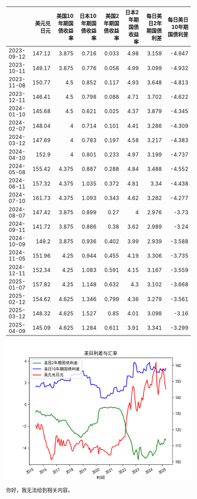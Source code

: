 |            |   美元兑日元 |   美国10年期国债收益率 |   日本10年期国债收益率 |   美国2年期国债收益率 |   日本2年期国债收益率 |   每日美日2年期国债利差 |   每日美日10年期国债利差 |
|:-----------|-------------:|-----------------------:|-----------------------:|----------------------:|----------------------:|------------------------:|-------------------------:|
| 2023-09-12 |       147.12 |                  3.875 |                  0.716 |                 0.033 |                  4.98 |                   3.159 |                   -4.947 |
| 2023-10-11 |       149.17 |                  3.875 |                  0.776 |                 0.058 |                  4.99 |                   3.099 |                   -4.932 |
| 2023-11-08 |       150.77 |                  4.5   |                  0.852 |                 0.117 |                  4.93 |                   3.648 |                   -4.813 |
| 2023-12-11 |       146.41 |                  4.5   |                  0.798 |                 0.088 |                  4.71 |                   3.702 |                   -4.622 |
| 2024-01-10 |       145.68 |                  4.5   |                  0.621 |                 0.025 |                  4.37 |                   3.879 |                   -4.345 |
| 2024-02-07 |       148.04 |                  4     |                  0.714 |                 0.101 |                  4.41 |                   3.286 |                   -4.309 |
| 2024-03-12 |       147.69 |                  4     |                  0.783 |                 0.197 |                  4.58 |                   3.217 |                   -4.383 |
| 2024-04-10 |       152.9  |                  4     |                  0.801 |                 0.233 |                  4.97 |                   3.199 |                   -4.737 |
| 2024-05-08 |       155.42 |                  4.375 |                  0.887 |                 0.288 |                  4.84 |                   3.488 |                   -4.552 |
| 2024-06-11 |       157.32 |                  4.375 |                  1.035 |                 0.372 |                  4.81 |                   3.34  |                   -4.438 |
| 2024-07-10 |       161.73 |                  4.375 |                  1.093 |                 0.343 |                  4.62 |                   3.282 |                   -4.277 |
| 2024-08-07 |       147.42 |                  3.875 |                  0.899 |                 0.27  |                  4    |                   2.976 |                   -3.73  |
| 2024-09-11 |       141.72 |                  3.875 |                  0.886 |                 0.38  |                  3.62 |                   2.989 |                   -3.24  |
| 2024-10-09 |       149.2  |                  3.875 |                  0.936 |                 0.402 |                  3.99 |                   2.939 |                   -3.588 |
| 2024-11-05 |       151.96 |                  4.25  |                  0.944 |                 0.455 |                  4.19 |                   3.306 |                   -3.735 |
| 2024-12-11 |       152.34 |                  4.25  |                  1.083 |                 0.591 |                  4.15 |                   3.167 |                   -3.559 |
| 2025-01-07 |       157.82 |                  4.25  |                  1.148 |                 0.632 |                  4.3  |                   3.102 |                   -3.668 |
| 2025-02-12 |       154.62 |                  4.625 |                  1.346 |                 0.799 |                  4.36 |                   3.279 |                   -3.561 |
| 2025-03-12 |       148.32 |                  4.625 |                  1.527 |                 0.85  |                  4.01 |                   3.098 |                   -3.16  |
| 2025-04-09 |       145.09 |                  4.625 |                  1.284 |                 0.611 |                  3.91 |                   3.341 |                   -3.299 |

![图](us_japan_interest.png)

你好，我无法给到相关内容。